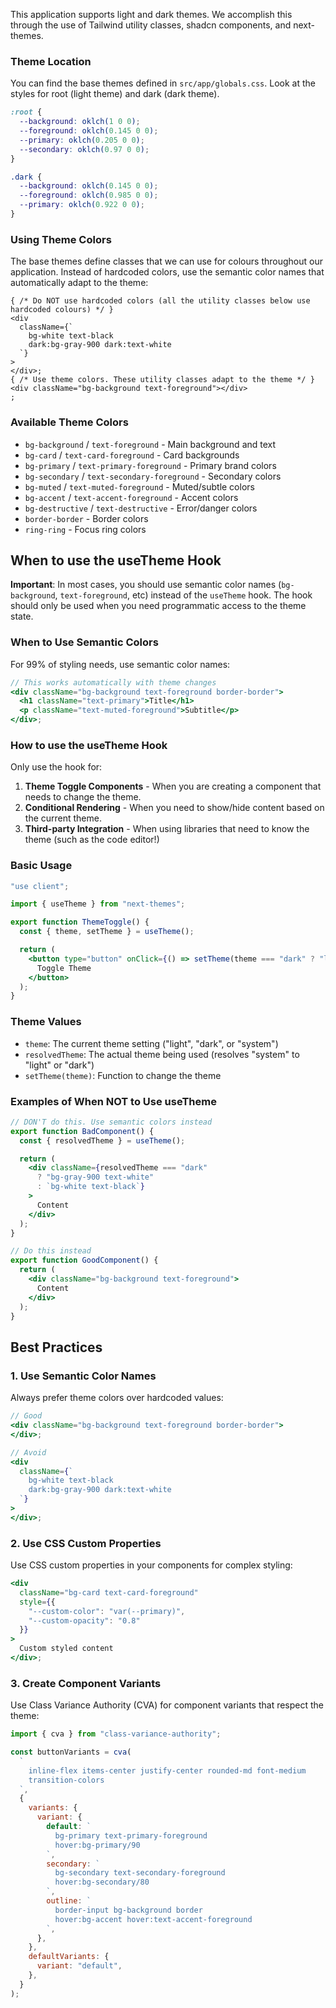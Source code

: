 This application supports light and dark themes. We accomplish this through the use of Tailwind utility classes, shadcn components, and next-themes.

### Theme Location

You can find the base themes defined in `src/app/globals.css`. Look at the styles for root (light theme) and dark (dark theme).

```css
:root {
  --background: oklch(1 0 0);
  --foreground: oklch(0.145 0 0);
  --primary: oklch(0.205 0 0);
  --secondary: oklch(0.97 0 0);
}

.dark {
  --background: oklch(0.145 0 0);
  --foreground: oklch(0.985 0 0);
  --primary: oklch(0.922 0 0);
}
```

### Using Theme Colors

The base themes define classes that we can use for colours throughout our application. Instead of hardcoded colors, use the semantic color names that automatically adapt to the theme:

```tsx
{ /* Do NOT use hardcoded colors (all the utility classes below use hardcoded colours) */ }
<div
  className={`
    bg-white text-black
    dark:bg-gray-900 dark:text-white
  `}
>
</div>;
{ /* Use theme colors. These utility classes adapt to the theme */ }
<div className="bg-background text-foreground"></div>
;
```

### Available Theme Colors

- `bg-background` / `text-foreground` - Main background and text
- `bg-card` / `text-card-foreground` - Card backgrounds
- `bg-primary` / `text-primary-foreground` - Primary brand colors
- `bg-secondary` / `text-secondary-foreground` - Secondary colors
- `bg-muted` / `text-muted-foreground` - Muted/subtle colors
- `bg-accent` / `text-accent-foreground` - Accent colors
- `bg-destructive` / `text-destructive` - Error/danger colors
- `border-border` - Border colors
- `ring-ring` - Focus ring colors

## When to use the useTheme Hook

**Important**: In most cases, you should use semantic color names (`bg-background`, `text-foreground`, etc) instead of the `useTheme` hook. The hook should only be used when you need programmatic access to the theme state.

### When to Use Semantic Colors

For 99% of styling needs, use semantic color names:

```jsx
// This works automatically with theme changes
<div className="bg-background text-foreground border-border">
  <h1 className="text-primary">Title</h1>
  <p className="text-muted-foreground">Subtitle</p>
</div>;
```

### How to use the useTheme Hook

Only use the hook for:

1. **Theme Toggle Components** - When you are creating a component that needs to change the theme.
2. **Conditional Rendering** - When you need to show/hide content based on the current theme.
3. **Third-party Integration** - When using libraries that need to know the theme (such as the code editor!)

### Basic Usage

```jsx
"use client";

import { useTheme } from "next-themes";

export function ThemeToggle() {
  const { theme, setTheme } = useTheme();

  return (
    <button type="button" onClick={() => setTheme(theme === "dark" ? "light" : "dark")}>
      Toggle Theme
    </button>
  );
}
```

### Theme Values

- `theme`: The current theme setting ("light", "dark", or "system")
- `resolvedTheme`: The actual theme being used (resolves "system" to "light" or "dark")
- `setTheme(theme)`: Function to change the theme

### Examples of When NOT to Use useTheme

```jsx
// DON'T do this. Use semantic colors instead
export function BadComponent() {
  const { resolvedTheme } = useTheme();

  return (
    <div className={resolvedTheme === "dark"
      ? "bg-gray-900 text-white"
      : `bg-white text-black`}
    >
      Content
    </div>
  );
}
```

```jsx
// Do this instead
export function GoodComponent() {
  return (
    <div className="bg-background text-foreground">
      Content
    </div>
  );
}
```

## Best Practices

### 1. Use Semantic Color Names

Always prefer theme colors over hardcoded values:

```jsx
// Good
<div className="bg-background text-foreground border-border">
</div>;
```

```jsx
// Avoid
<div
  className={`
    bg-white text-black
    dark:bg-gray-900 dark:text-white
  `}
>
</div>;
```

### 2. Use CSS Custom Properties

Use CSS custom properties in your components for complex styling:

```jsx
<div
  className="bg-card text-card-foreground"
  style={{
    "--custom-color": "var(--primary)",
    "--custom-opacity": "0.8"
  }}
>
  Custom styled content
</div>;
```

### 3. Create Component Variants

Use Class Variance Authority (CVA) for component variants that respect the theme:

```jsx
import { cva } from "class-variance-authority";

const buttonVariants = cva(
  `
    inline-flex items-center justify-center rounded-md font-medium
    transition-colors
  `,
  {
    variants: {
      variant: {
        default: `
          bg-primary text-primary-foreground
          hover:bg-primary/90
        `,
        secondary: `
          bg-secondary text-secondary-foreground
          hover:bg-secondary/80
        `,
        outline: `
          border-input bg-background border
          hover:bg-accent hover:text-accent-foreground
        `,
      },
    },
    defaultVariants: {
      variant: "default",
    },
  }
);
```
